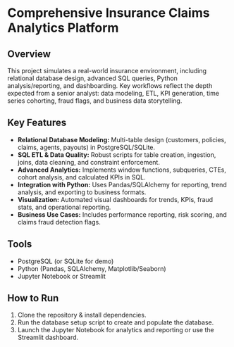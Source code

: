 # Comprehensive Insurance Claims Analytics Platform

## Overview
This project simulates a real-world insurance environment, including relational database design, advanced SQL queries, Python analysis/reporting, and dashboarding. Key workflows reflect the depth expected from a senior analyst: data modeling, ETL, KPI generation, time series cohorting, fraud flags, and business data storytelling.

## Key Features
- **Relational Database Modeling:** Multi-table design (customers, policies, claims, agents, payouts) in PostgreSQL/SQLite.
- **SQL ETL & Data Quality:** Robust scripts for table creation, ingestion, joins, data cleaning, and constraint enforcement.
- **Advanced Analytics:** Implements window functions, subqueries, CTEs, cohort analysis, and calculated KPIs in SQL.
- **Integration with Python:** Uses Pandas/SQLAlchemy for reporting, trend analysis, and exporting to business formats.
- **Visualization:** Automated visual dashboards for trends, KPIs, fraud stats, and operational reporting.
- **Business Use Cases:** Includes performance reporting, risk scoring, and claims fraud detection flags.

## Tools
- PostgreSQL (or SQLite for demo)
- Python (Pandas, SQLAlchemy, Matplotlib/Seaborn)
- Jupyter Notebook or Streamlit

## How to Run
1. Clone the repository & install dependencies.
2. Run the database setup script to create and populate the database.
3. Launch the Jupyter Notebook for analytics and reporting or use the Streamlit dashboard.
